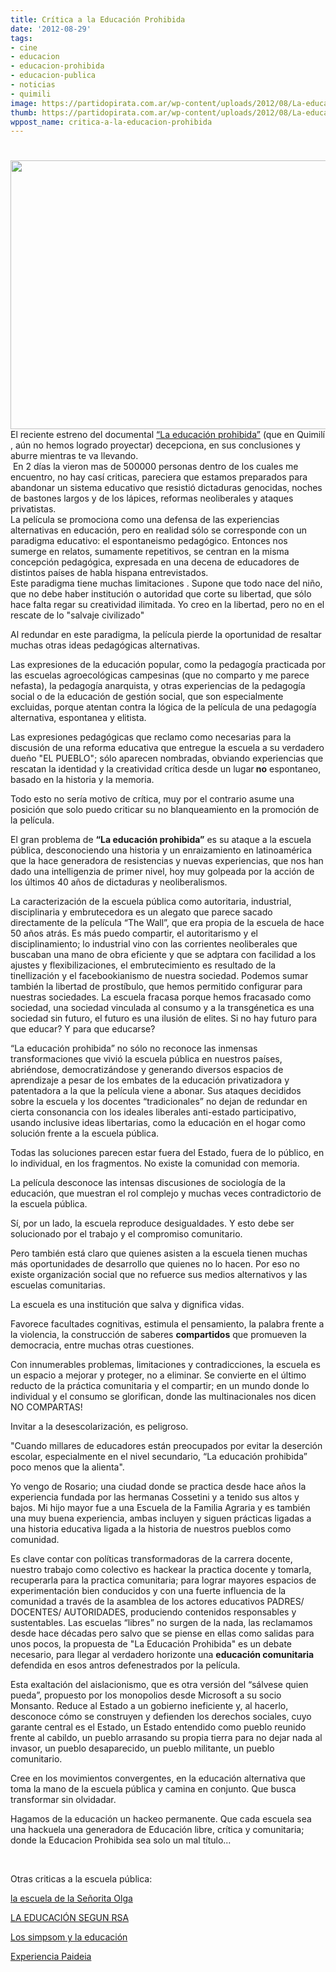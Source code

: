 ```yaml
---
title: Crítica a la Educación Prohibida
date: '2012-08-29'
tags:
- cine
- educacion
- educacion-prohibida
- educacion-publica
- noticias
- quimili
image: https://partidopirata.com.ar/wp-content/uploads/2012/08/La-educacion-prohibida.jpg
thumb: https://partidopirata.com.ar/wp-content/uploads/2012/08/La-educacion-prohibida-150x150.jpg
wppost_name: critica-a-la-educacion-prohibida
---
```


<h1></h1>
<div><img class="alignnone" src="http://3.bp.blogspot.com/-uUFE-EXGZrY/UCxSS_ofUUI/AAAAAAAAAlQ/FVeF1dOrWKg/s1600/La%2Beducacion%2Bprohibida.jpg" alt="" width="650" height="430" />El reciente estreno del documental <a href="http://www.youtube.com/watch?v=-1Y9OqSJKCc&amp;feature=player_embedded" target="_blank">“La educación prohibida”</a> (que en Quimilí , aún no hemos logrado proyectar) decepciona, en sus conclusiones y aburre mientras te va llevando.</div>
<div> En 2 días la vieron mas de 500000 personas dentro de los cuales me encuentro, no hay casí criticas, pareciera que estamos preparados para abandonar un sistema educativo que resistió dictaduras genocidas, noches de bastones largos y de los lápices, reformas neoliberales y ataques privatistas.</div>
<div>La película se promociona como una defensa de las experiencias alternativas en educación, pero en realidad sólo se corresponde con un paradigma educativo: el espontaneismo pedagógico. Entonces nos sumerge en relatos, sumamente repetitivos, se centran en la misma concepción pedagógica, expresada en una decena de educadores de distintos países de habla hispana entrevistados.</div>
Este paradigma tiene muchas limitaciones . Supone que todo nace del niño, que no debe haber institución o autoridad que corte su libertad, que sólo hace falta regar su creatividad ilimitada. Yo creo en la libertad, pero no en el rescate de lo "salvaje civilizado"

Al redundar en este paradigma, la película pierde la oportunidad de resaltar muchas otras ideas pedagógicas alternativas.

Las expresiones de la educación popular, como la pedagogía practicada por las escuelas agroecológicas campesinas (que no comparto y me parece nefasta), la pedagogía anarquista, y otras experiencias de la pedagogía social o de la educación de gestión social, que son especialmente excluidas, porque atentan contra la lógica de la película de una pedagogía alternativa, espontanea y elitista.

Las expresiones pedagógicas que reclamo como necesarias para la discusión de una reforma educativa que entregue la escuela a su verdadero dueño "EL PUEBLO"; sólo aparecen nombradas, obviando experiencias que rescatan la identidad y la creatividad crítica desde un lugar<strong> no</strong> espontaneo, basado en la historia y la memoria.

Todo esto no sería motivo de crítica, muy por el contrario asume una posición que solo puedo criticar su no blanqueamiento en la promoción de la película.

El gran problema de <strong>“La educación prohibida”</strong> es su ataque a la escuela pública, desconociendo una historia y un enraizamiento en latinoamérica que la hace generadora de resistencias y nuevas experiencias, que nos han dado una intelligenzia de primer nivel, hoy muy golpeada por la acción de los últimos 40 años de dictaduras y neoliberalismos.

La caracterización de la escuela pública como autoritaria, industrial, disciplinaria y embrutecedora es un alegato que parece sacado directamente de la película “The Wall”, que era propia de la escuela de hace 50 años atrás. Es más puedo compartir, el autoritarismo y el disciplinamiento; lo industrial vino con las corrientes neoliberales que buscaban una mano de obra eficiente y que se adptara con facilidad a los ajustes y flexibilizaciones, el embrutecimiento es resultado de la tinellización y el facebookianismo de nuestra sociedad. Podemos sumar también la libertad de prostíbulo, que hemos permitido configurar para nuestras sociedades. La escuela fracasa porque hemos fracasado como sociedad, una sociedad vinculada al consumo y a la transgénetica es una sociedad sin futuro, el futuro es una ilusión de elites. Si no hay futuro para que educar? Y para que educarse?

“La educación prohibida” no sólo no reconoce las inmensas transformaciones que vivió la escuela pública en nuestros países, abriéndose, democratizándose y generando diversos espacios de aprendizaje a pesar de los embates de la educación privatizadora y patentadora a la que la película viene a abonar. Sus ataques decididos sobre la escuela y los docentes “tradicionales” no dejan de redundar en cierta consonancia con los ideales liberales anti-estado participativo, usando inclusive ideas libertarias, como la educación en el hogar como solución frente a la escuela pública.

Todas las soluciones parecen estar fuera del Estado, fuera de lo público, en lo individual, en los fragmentos. No existe la comunidad con memoria.

La película desconoce las intensas discusiones de sociología de la educación, que muestran el rol complejo y muchas veces contradictorio de la escuela pública.

Sí, por un lado, la escuela reproduce desigualdades. Y esto debe ser solucionado por el trabajo y el compromiso comunitario.

Pero también está claro que quienes asisten a la escuela tienen muchas más oportunidades de desarrollo que quienes no lo hacen. Por eso no existe organización social que no refuerce sus medios alternativos y las escuelas comunitarias.

La escuela es una institución que salva y dignifica vidas.

Favorece facultades cognitivas, estimula el pensamiento, la palabra frente a la violencia, la construcción de saberes <strong>compartidos</strong> que promueven la democracia, entre muchas otras cuestiones.

Con innumerables problemas, limitaciones y contradicciones, la escuela es un espacio a mejorar y proteger, no a eliminar. Se convierte en el último reducto de la práctica comunitaria y el compartir; en un mundo donde lo individual y el consumo se glorifican, donde las multinacionales nos dicen NO COMPARTAS!

Invitar a la desescolarización, es peligroso.

"Cuando millares de educadores están preocupados por evitar la deserción escolar, especialmente en el nivel secundario, “La educación prohibida” poco menos que la alienta".

Yo vengo de Rosario; una ciudad donde se practica desde hace años la experiencia fundada por las hermanas Cossetini y a tenido sus altos y bajos. Mi hijo mayor fue a una Escuela de la Familia Agraria y es también una muy buena experiencia, ambas incluyen y siguen prácticas ligadas a una historia educativa ligada a la historia de nuestros pueblos como comunidad.

Es clave contar con políticas transformadoras de la carrera docente, nuestro trabajo como colectivo es hackear la practica docente y tomarla, recuperarla para la practica comunitaria; para lograr mayores espacios de experimentación bien conducidos y con una fuerte influencia de la comunidad a través de la asamblea de los actores educativos PADRES/ DOCENTES/ AUTORIDADES, produciendo contenidos responsables y sustentables. Las escuelas “libres” no surgen de la nada, las reclamamos desde hace décadas pero salvo que se piense en ellas como salidas para unos pocos, la propuesta de "La Educación Prohibida" es un debate necesario, para llegar al verdadero horizonte una <strong>educación comunitaria</strong> defendida en esos antros defenestrados por la película.

Esta exaltación del aislacionismo, que es otra versión del “sálvese quien pueda”, propuesto por los monopolios desde Microsoft a su socio Monsanto. Reduce al Estado a un gobierno ineficiente y, al hacerlo, desconoce cómo se construyen y defienden los derechos sociales, cuyo garante central es el Estado, un Estado entendido como pueblo reunido frente al cabildo, un pueblo arrasando su propia tierra para no dejar nada al invasor, un pueblo desaparecido, un pueblo militante, un pueblo comunitario.

Cree en los movimientos convergentes, en la educación alternativa que toma la mano de la escuela pública y camina en conjunto. Que busca transformar sin olvidadar.

Hagamos de la educación un hackeo permanente. Que cada escuela sea una hackuela una generadora de Educación libre, crítica y comunitaria; donde la Educacion Prohibida sea solo un mal título...

&nbsp;

Otras criticas a la escuela pública:

<a href="http://vimeo.com/17048589">la escuela de la Señorita Olga</a>

<a href="http://www.youtube.com/watch?v=Z78aaeJR8no">LA EDUCACIÓN SEGUN RSA</a>

<a href="http://www.youtube.com/watch?v=Ya8kK05qqHk">Los simpsom y la educación</a>

<a href="http://www.youtube.com/watch?v=gGFhjSzUE8Y">Experiencia Paideia</a>
